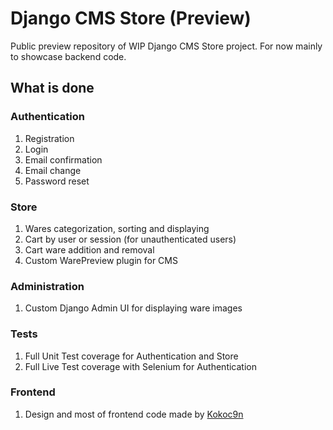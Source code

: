 # Django CMS Store (Preview)
Public preview repository of WIP Django CMS Store project. For now mainly to showcase backend code.
## What is done
### Authentication
1. Registration
2. Login
3. Email confirmation
4. Email change
5. Password reset
### Store
1. Wares categorization, sorting and displaying
2. Cart by user or session (for unauthenticated users)
3. Cart ware addition and removal
4. Custom WarePreview plugin for CMS
### Administration
1. Custom Django Admin UI for displaying ware images
### Tests
1. Full Unit Test coverage for Authentication and Store
2. Full Live Test coverage with Selenium for Authentication
### Frontend
1. Design and most of frontend code made by [Kokoc9n](https://github.com/Kokoc9n)
